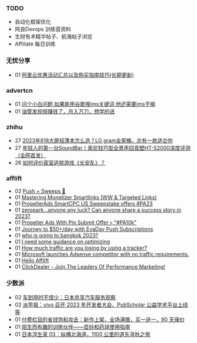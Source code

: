 ### TODO
-  自动化框架优化
-  阿良Devops 训练营资料
-  生财有术精华帖子、航海帖子浏览
-  Affiliate 每日训练

### 无忧分享
<!-- ruyo:START -->
-  01 [阿里云优惠活动汇总以及购买指南技巧&lpar;长期更新&rpar;](https://51.ruyo.net/18526.html)<!-- ruyo:END -->

### advertcn
<!-- advertcn:START -->
-  01 [问个小白问题,如果能用谷歌搜jms关键词,他还需要jms干嘛](https://www.advertcn.com/forum.php?mod=viewthread&tid=112786)
-  01 [油管发视频赚钱了，月入万刀，想学的进](https://www.advertcn.com/forum.php?mod=viewthread&tid=112772)<!-- advertcn:END -->

### zhihu
<!-- zhihu:START -->
-  27 [2023年618大屏轻薄本怎么选？LG gram全家桶，总有一款适合你](http://zhuanlan.zhihu.com/p/632641888?utm_campaign=rss&utm_medium=rss&utm_source=rss&utm_content=title)
-  27 [年轻人的第一台SoundBar！索尼轻巧型全景声回音壁HT-S2000深度评测（全网首发）](http://zhuanlan.zhihu.com/p/630990296?utm_campaign=rss&utm_medium=rss&utm_source=rss&utm_content=title)
-  26 [如何评价密室逃脱游戏《长安乱》？](http://www.zhihu.com/question/563950552/answer/3045961312?utm_campaign=rss&utm_medium=rss&utm_source=rss&utm_content=title)<!-- zhihu:END -->

### afflift
<!-- afflift:START -->
-  02 [Push + Sweeps 🚀](https://afflift.com/f/threads/push-sweeps-%F0%9F%9A%80.11919/)
-  01 [Mastering Monetizer Smartlinks &lpar;WW &amp; Targeted Links&rpar;](https://afflift.com/f/threads/mastering-monetizer-smartlinks-ww-targeted-links.6786/)
-  01 [PropellerAds SmartCPC US Sweepstake offers #PA23](https://afflift.com/f/threads/propellerads-smartcpc-us-sweepstake-offers-pa23.11580/)
-  01 [zeropark...anyone any luck? Can anyone share a success story in 2023?](https://afflift.com/f/threads/zeropark-anyone-any-luck-can-anyone-share-a-success-story-in-2023.11784/)
-  01 [Propeller Ads With Pin Submit Offer 💀 &quot;#PA10k&quot;](https://afflift.com/f/threads/propeller-ads-with-pin-submit-offer-%F0%9F%92%80-pa10k.8917/)
-  01 [Journey to $50+/day with EvaDav Push Subscriptions](https://afflift.com/f/threads/journey-to-50-day-with-evadav-push-subscriptions.11899/)
-  01 [who is going to bangkok 2023?](https://afflift.com/f/threads/who-is-going-to-bangkok-2023.11889/)
-  01 [I need some guidance on optimizing](https://afflift.com/f/threads/i-need-some-guidance-on-optimizing.11788/)
-  01 [How much traffic are you losing by using a tracker?](https://afflift.com/f/threads/how-much-traffic-are-you-losing-by-using-a-tracker.11131/)
-  01 [Microsoft launches Adsense competitor with no traffic requirements.](https://afflift.com/f/threads/microsoft-launches-adsense-competitor-with-no-traffic-requirements.11879/)
-  01 [Hello Afflift](https://afflift.com/f/threads/hello-afflift.11913/)
-  01 [ClickDealer - Join The Leaders Of Performance Marketing!](https://afflift.com/f/threads/clickdealer-join-the-leaders-of-performance-marketing.2440/)<!-- afflift:END -->

### 少数派
<!-- sspai:START -->
-  02 [车到用时不恨少：日本共享汽车服务观察](https://sspai.com/post/83639)
-  02 [派早报：vivo 召开 2023 年开发者大会、PubScholar 公益学术平台上线等](https://sspai.com/post/84068)
-  01 [付费栏目的省钱饱和攻击：新作上架，全场满赠，买一送一，90 天保价](https://sspai.com/post/84028)
-  01 [陌生而有趣的训练伙伴——壶铃和药球使用指南](https://sspai.com/prime/story/kettelbells-medicine-balls-training-guide)
-  01 [日本浮生录 03：纵横北海道，1100 公里的道东寻秋之旅](https://sspai.com/post/83972)<!-- sspai:END -->
